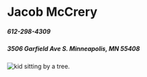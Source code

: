 <!DOCTYPE html>
<html>
<head>
  <title>Jacob McCrery resume</title>
  </head>
  <body>
    <h1>Jacob McCrery</h1>
    <h5>612-298-4309</h5>
    <h5>3506 Garfield Ave S. Minneapolis, MN 55408</h5>
<img src="IMG_6017.jpeg" alt="kid sitting by a tree.">
